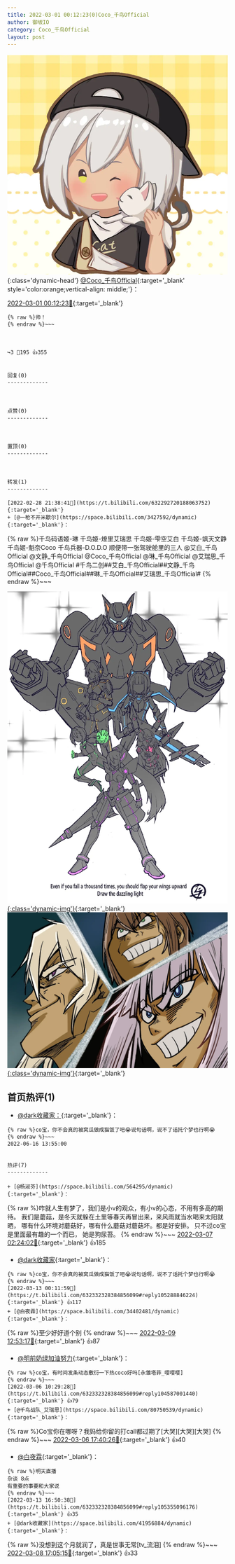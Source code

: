 ```yaml
---
title: 2022-03-01 00:12:23(0)Coco_千鸟Official
author: 御坂IO
category: Coco_千鸟Official
layout: post
---
```


![img](/images/85e485bc0dbd0cde4d15f24d7cffe9704618ad10.jpg){:class='dynamic-head'}
[@Coco_千鸟Official](https://space.bilibili.com/1891728206/dynamic){:target='_blank' style='color:orange;vertical-align: middle;'}：

[2022-03-01 00:12:23🔗](https://t.bilibili.com/632332328384856099){:target='_blank'}

~~~
{% raw %}帅！
{% endraw %}~~~



↪️3 💬195 👍355


回复(0)
-------------



点赞(0)
-------------



置顶(0)
-------------



转发(1)
-------------

[2022-02-28 21:38:41🔗](https://t.bilibili.com/632292720188063752){:target='_blank'}
+ [@一枪不开米歇尔](https://space.bilibili.com/3427592/dynamic){:target='_blank'}：
~~~
{% raw %}千鸟码语姬-琳
千鸟姬-燎里艾瑞思
千鸟姬-雫空艾白
千鸟姬-飒天文静
千鸟姬-魁奈Coco
千鸟兵器-D.O.D.O
顺便带一张驾驶舱里的三人
@艾白_千鸟Official @文静_千鸟Official @Coco_千鸟Official @琳_千鸟Official @艾瑞思_千鸟Official @千鸟Official #千鸟二创##艾白_千鸟Official##文静_千鸟Official##Coco_千鸟Official##琳_千鸟Official##艾瑞思_千鸟Official#
{% endraw %}~~~


[![img](/images/ca73366b24e5f4e4c7c89e9fef18aa8aaffb6a30.jpg){:class='dynamic-img'}](/images/ca73366b24e5f4e4c7c89e9fef18aa8aaffb6a30.jpg){:target='_blank'}
[![img](/images/24f5d4263298e03f4d7e34eeb0af7dea3809675a.jpg){:class='dynamic-img'}](/images/24f5d4263298e03f4d7e34eeb0af7dea3809675a.jpg){:target='_blank'}




首页热评(1)
-------------

+ [@dark收藏家：](https://space.bilibili.com/41956884/dynamic){:target='_blank'}：
~~~
{% raw %}co宝，你不会真的被窝瓜做成猫饭了吧😭说句话啊，说不了话托个梦也行啊😭
{% endraw %}~~~
2022-06-16 13:55:00


热评(7)
-------------

+ [@杨淑芬](https://space.bilibili.com/564295/dynamic){:target='_blank'}：
~~~
{% raw %}咋就人生有梦了，我们是小v的观众，有小v的心态，不用有多高的期待。
我们是蘑菇，是冬天就躲在土里等春天再冒出来，来风雨就当水喝来太阳就晒，
哪有什么环境对蘑菇好，哪有什么蘑菇对蘑菇坏。都是好安排。
只不过co宝是里面最有趣的一个而已，
她是狗尿苔。
{% endraw %}~~~
[2022-03-07 02:24:02🔗](https://t.bilibili.com/632332328384856099#reply104682502912){:target='_blank'} 👍185
+ [@dark收藏家](https://space.bilibili.com/41956884/dynamic){:target='_blank'}：
~~~
{% raw %}co宝，你不会真的被窝瓜做成猫饭了吧😭说句话啊，说不了话托个梦也行啊😭
{% endraw %}~~~
[2022-03-13 00:11:59🔗](https://t.bilibili.com/632332328384856099#reply105288846224){:target='_blank'} 👍117
+ [@白夜霖](https://space.bilibili.com/34402481/dynamic){:target='_blank'}：
~~~
{% raw %}至少好好道个别
{% endraw %}~~~
[2022-03-09 12:53:17🔗](https://t.bilibili.com/632332328384856099#reply104906939200){:target='_blank'} 👍87
+ [@明前奶绿加油努力](https://space.bilibili.com/14059388/dynamic){:target='_blank'}：
~~~
{% raw %}co宝，有时间发条动态敷衍一下热coco好吗[永雏塔菲_嘤嘤嘤]
{% endraw %}~~~
[2022-03-06 10:29:28🔗](https://t.bilibili.com/632332328384856099#reply104587001440){:target='_blank'} 👍79
+ [@千鸟战队_艾瑞思](https://space.bilibili.com/80750539/dynamic){:target='_blank'}：
~~~
{% raw %}Co宝你在哪呀？我妈给你留的打call都过期了[大哭][大哭][大哭]
{% endraw %}~~~
[2022-03-06 17:40:26🔗](https://t.bilibili.com/632332328384856099#reply104630441392){:target='_blank'} 👍40
+ [@白夜霖](https://space.bilibili.com/34402481/dynamic){:target='_blank'}：
~~~
{% raw %}明天直播
杂谈 8点
有重要的事要和大家说
{% endraw %}~~~
[2022-03-13 16:50:38🔗](https://t.bilibili.com/632332328384856099#reply105355096176){:target='_blank'} 👍35
+ [@dark收藏家](https://space.bilibili.com/41956884/dynamic){:target='_blank'}：
~~~
{% raw %}没想到这个月就润了，真是世事无常[tv_流泪]
{% endraw %}~~~
[2022-03-08 17:05:15🔗](https://t.bilibili.com/632332328384856099#reply104825843200){:target='_blank'} 👍33


